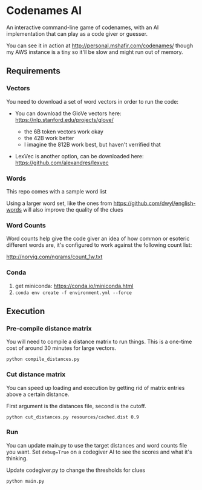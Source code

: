 # Codenames AI

An interactive command-line game of codenames, with an AI implementation
that can play as a code giver or guesser.

You can see it in action at http://personal.mshafir.com/codenames/ though my AWS instance is a tiny so it'll be slow and might run out of memory.

## Requirements

### Vectors

You need to download a set of word vectors in order to run the code:

* You can download the GloVe vectors here: https://nlp.stanford.edu/projects/glove/
  * the 6B token vectors work okay
  * the 42B work better
  * I imagine the 812B work best, but haven't verrified that

* LexVec is another option, can be downloaded here: https://github.com/alexandres/lexvec

### Words

This repo comes with a sample word list

Using a larger word set, like the ones from
https://github.com/dwyl/english-words will also improve the quality of the clues

### Word Counts

Word counts help give the code giver an idea of how common or esoteric
different words are, it's configured to work against the following count
list:

http://norvig.com/ngrams/count_1w.txt

### Conda

1. get miniconda: https://conda.io/miniconda.html
2. `conda env create -f environment.yml --force`

## Execution

### Pre-compile distance matrix

You will need to compile a distance matrix to run things. This
is a one-time cost of around 30 minutes for large vectors.

`python compile_distances.py`

### Cut distance matrix

You can speed up loading and execution by getting rid of matrix
entries above a certain distance.

First argument is the distances file, second is the cutoff.

`python cut_distances.py resources/cached.dist 0.9`

### Run

You can update main.py to use the target distances and word
counts file you want. Set `debug=True` on a codegiver AI to see
the scores and what it's thinking.

Update codegiver.py to change the thresholds for clues

`python main.py`
